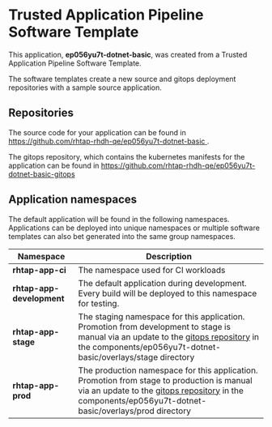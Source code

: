 # Trusted Application Pipeline Software Template

This application, **ep056yu7t-dotnet-basic**, was created from a Trusted Application Pipeline Software Template.

The software templates create a new source and gitops deployment repositories with a sample source application. 

## Repositories

The source code for your application can be found in [https://github.com/rhtap-rhdh-qe/ep056yu7t-dotnet-basic ](https://github.com/rhtap-rhdh-qe/ep056yu7t-dotnet-basic ).
 
The gitops repository, which contains the kubernetes manifests for the application can be found in 
[https://github.com/rhtap-rhdh-qe/ep056yu7t-dotnet-basic-gitops ](https://github.com/rhtap-rhdh-qe/ep056yu7t-dotnet-basic-gitops ) 

## Application namespaces 

The default application will be found in the following namespaces. Applications can be deployed into unique namespaces or multiple software templates can also bet generated into the same group namespaces.  

|  Namespace   |  Description   |  
| -------- | -------- |
| **rhtap-app-ci** | The namespace used for CI workloads |
| **rhtap-app-development** | The default application during development. Every build will be deployed to this namespace for testing. |
| **rhtap-app-stage** | The staging namespace for this application. Promotion from development to stage is manual via an update to the [gitops repository](https://github.com/rhtap-rhdh-qe/ep056yu7t-dotnet-basic-gitops ) in the components/ep056yu7t-dotnet-basic/overlays/stage directory |
| **rhtap-app-prod** | The production namespace for this application. Promotion from stage to production is manual via an update to the [gitops repository](https://github.com/rhtap-rhdh-qe/ep056yu7t-dotnet-basic-gitops ) in the components/ep056yu7t-dotnet-basic/overlays/prod directory |